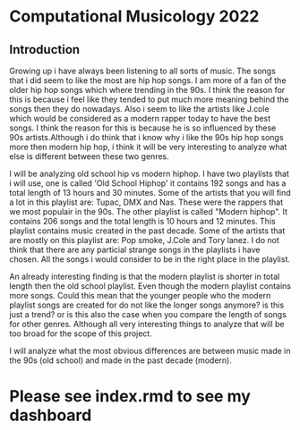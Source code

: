 # Computational Musicology 2022

## Introduction

Growing up i have always been listening to all sorts of music. The songs that i did seem to like the most are hip hop songs. I am more of a fan of the older hip hop songs which where trending in the 90s. I think the reason for this is because i feel like they tended to put much more meaning behind the songs then they do nowadays. Also i seem to like the artists like J.cole which would be considered as a modern rapper today to have the best songs. I think the reason for this is because he is so influenced by these 90s artists.Although i do think that i know why i like the 90s hip hop songs more then modern hip hop, i think it will be very interesting to analyze what else is different between these two genres. 


I will be analyzing old school hip vs modern hiphop. I have two playlists that i will use, one is called 'Old School Hiphop' it contains 192 songs and has a total length of 13 hours and 30 minutes. Some of the artists that you will find a lot in this playlist are: Tupac, DMX and Nas. These were the rappers that we most populair in the 90s. The other playlist is called "Modern hiphop". It contains 206 songs and the total length is 10 hours and 12 minutes. This playlist contains music created in the past decade. Some of the artists that are mostly on this playlist are: Pop smoke, J.Cole and Tory lanez. I do not think that there are any particial strange songs in the playlists i have chosen. All the songs i would consider to be in the right place in the playlist. 

An already interesting finding is that the modern playlist is shorter in total length then the old school playlist. Even though the modern playlist contains more songs. Could this mean that the younger people who the modern playlist songs are created for do not like the longer songs anymore? is this just a trend? or is this also the case when you compare the length of songs for other genres. Although all very interesting things to analyze that will be too broad for the scope of this project.

I will analyze what the most obvious differences are between music made in the 90s (old school) and made in the past decade (modern). 

# Please see index.rmd to see my dashboard



